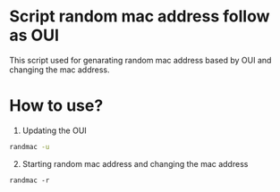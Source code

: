 Script random mac address follow as OUI
=======================================

This script used for genarating random mac address based by OUI and changing the mac address.

How to use?
===========

1. Updating the OUI
```bash
randmac -u
```
2. Starting random mac address and changing the mac address
```
randmac -r
```
